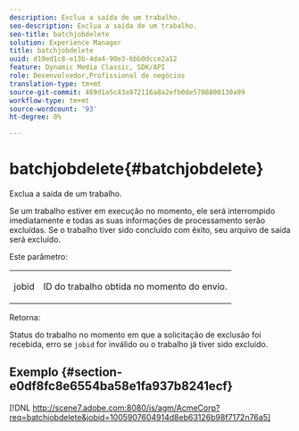 ```yaml
---
description: Exclua a saída de um trabalho.
seo-description: Exclua a saída de um trabalho.
seo-title: batchjobdelete
solution: Experience Manager
title: batchjobdelete
uuid: d19ed1c8-e13b-4da4-90e3-6bb0dcce2a12
feature: Dynamic Media Classic, SDK/API
role: Desenvolvedor,Profissional de negócios
translation-type: tm+mt
source-git-commit: 469d1a5c43a972116a8a2efb0de5708800130a99
workflow-type: tm+mt
source-wordcount: '93'
ht-degree: 0%

---
```



# batchjobdelete{#batchjobdelete}

Exclua a saída de um trabalho.

Se um trabalho estiver em execução no momento, ele será interrompido imediatamente e todas as suas informações de processamento serão excluídas. Se o trabalho tiver sido concluído com êxito, seu arquivo de saída será excluído.

Este parâmetro:

<table id="simpletable_AACB976615FF4888A0816328DC48DCA3"> 
 <tr class="strow"> 
  <td class="stentry"> <p><span class="codeph"> jobid</span> </p> </td> 
  <td class="stentry"> <p>ID do trabalho obtida no momento do envio. </p></td> 
 </tr> 
</table>

Retorna:

Status do trabalho no momento em que a solicitação de exclusão foi recebida, erro se `jobid` for inválido ou o trabalho já tiver sido excluído.

## Exemplo {#section-e0df8fc8e6554ba58e1fa937b8241ecf}

[!DNL http://scene7.adobe.com:8080/is/agm/AcmeCorp?req=batchjobdelete&jobid=1005907604914d8eb63126b98f7172n76a5]
